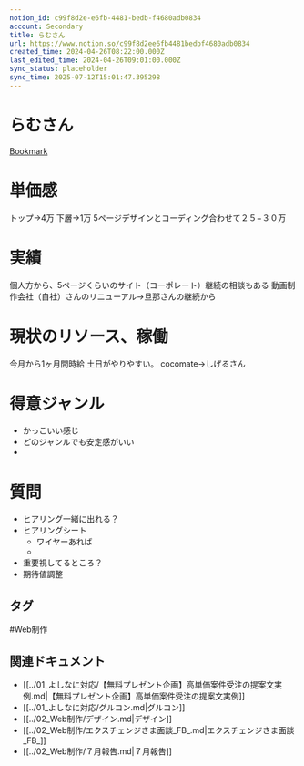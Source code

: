 ```yaml
---
notion_id: c99f8d2e-e6fb-4481-bedb-f4680adb0834
account: Secondary
title: らむさん
url: https://www.notion.so/c99f8d2ee6fb4481bedbf4680adb0834
created_time: 2024-04-26T08:22:00.000Z
last_edited_time: 2024-04-26T09:01:00.000Z
sync_status: placeholder
sync_time: 2025-07-12T15:01:47.395298
---
```

# らむさん

[Bookmark](https://www.canva.com/design/DAF4RluzdP4/eay5H4xuIztkPfmJk8nmWA/view)
# 単価感
トップ→4万
下層→1万
5ページデザインとコーディング合わせて２５−３０万
# 実績
個人方から、5ページくらいのサイト（コーポレート）継続の相談もある
動画制作会社（自社）さんのリニューアル→旦那さんの継続から
# 現状のリソース、稼働
今月から1ヶ月間時給
土日がやりやすい。
cocomate→しげるさん
# 得意ジャンル
- かっこいい感じ
- どのジャンルでも安定感がいい
- 
# 質問
- ヒアリング一緒に出れる？
- ヒアリングシート
  - ワイヤーあれば
  - 
- 重要視してるところ？
- 期待値調整

## タグ

#Web制作 

## 関連ドキュメント

- [[../01_よしなに対応/【無料プレゼント企画】高単価案件受注の提案文実例.md|【無料プレゼント企画】高単価案件受注の提案文実例]]
- [[../01_よしなに対応/グルコン.md|グルコン]]
- [[../02_Web制作/デザイン.md|デザイン]]
- [[../02_Web制作/エクスチェンジさま面談_FB_.md|エクスチェンジさま面談_FB_]]
- [[../02_Web制作/７月報告.md|７月報告]]
